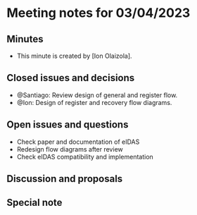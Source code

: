 # Meeting notes for 03/04/2023

## Minutes

- This minute is created by [Ion Olaizola].

## Closed issues and decisions

- @Santiago: Review design of general and register flow.
- @Ion: Design of register and recovery flow diagrams.

## Open issues and questions

- Check paper and documentation of eIDAS
- Redesign flow diagrams after review
- Check eIDAS compatibility and implementation

## Discussion and proposals


## Special note